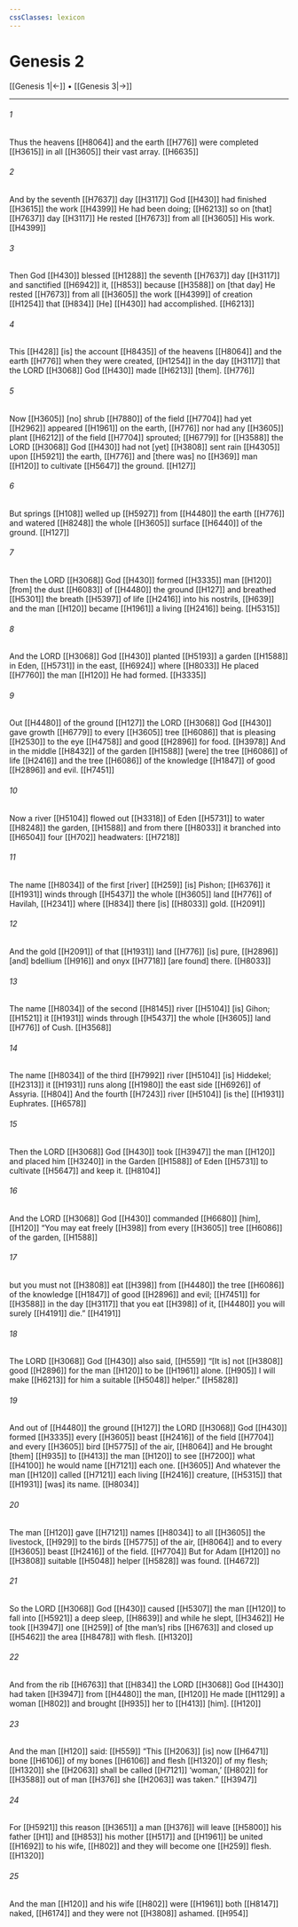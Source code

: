 ```yaml
---
cssClasses: lexicon
---
```


# Genesis 2

[[Genesis 1|←]] • [[Genesis 3|→]]

---

###### 1
Thus the heavens [[H8064]] and the earth [[H776]] were completed [[H3615]] in all [[H3605]] their vast array. [[H6635]]

###### 2
And by the seventh [[H7637]] day [[H3117]] God [[H430]] had finished [[H3615]] the work [[H4399]] He had been doing; [[H6213]] so on [that] [[H7637]] day [[H3117]] He rested [[H7673]] from all [[H3605]] His work. [[H4399]]

###### 3
Then God [[H430]] blessed [[H1288]] the seventh [[H7637]] day [[H3117]] and sanctified [[H6942]] it, [[H853]] because [[H3588]] on [that day]  He rested [[H7673]] from all [[H3605]] the work [[H4399]] of creation [[H1254]] that [[H834]] [He] [[H430]] had accomplished. [[H6213]]

###### 4
This [[H428]] [is] the account [[H8435]] of the heavens [[H8064]] and the earth [[H776]] when they were created, [[H1254]] in the day [[H3117]] that the LORD [[H3068]] God [[H430]] made [[H6213]] [them]. [[H776]]

###### 5
Now [[H3605]] [no] shrub [[H7880]] of the field [[H7704]] had yet [[H2962]] appeared [[H1961]] on the earth, [[H776]] nor had any [[H3605]] plant [[H6212]] of the field [[H7704]] sprouted; [[H6779]] for [[H3588]] the LORD [[H3068]] God [[H430]] had not [yet] [[H3808]] sent rain [[H4305]] upon [[H5921]] the earth, [[H776]] and [there was] no [[H369]] man [[H120]] to cultivate [[H5647]] the ground. [[H127]]

###### 6
But springs [[H108]] welled up [[H5927]] from [[H4480]] the earth [[H776]] and watered [[H8248]] the whole [[H3605]] surface [[H6440]] of the ground. [[H127]]

###### 7
Then the LORD [[H3068]] God [[H430]] formed [[H3335]] man [[H120]] [from] the dust [[H6083]] of [[H4480]] the ground [[H127]] and breathed [[H5301]] the breath [[H5397]] of life [[H2416]] into his nostrils, [[H639]] and the man [[H120]] became [[H1961]] a living [[H2416]] being. [[H5315]]

###### 8
And the LORD [[H3068]] God [[H430]] planted [[H5193]] a garden [[H1588]] in Eden, [[H5731]] in the east, [[H6924]] where [[H8033]] He placed [[H7760]] the man [[H120]] He had formed. [[H3335]]

###### 9
Out [[H4480]] of the ground [[H127]] the LORD [[H3068]] God [[H430]] gave growth [[H6779]] to every [[H3605]] tree [[H6086]] that is pleasing [[H2530]] to the eye [[H4758]] and good [[H2896]] for food. [[H3978]] And in the middle [[H8432]] of the garden [[H1588]] [were] the tree [[H6086]] of life [[H2416]] and the tree [[H6086]] of the knowledge [[H1847]] of good [[H2896]] and evil. [[H7451]]

###### 10
Now a river [[H5104]] flowed out [[H3318]] of Eden [[H5731]] to water [[H8248]] the garden, [[H1588]] and from there [[H8033]] it branched into [[H6504]] four [[H702]] headwaters: [[H7218]]

###### 11
The name [[H8034]] of the first [river] [[H259]] [is] Pishon; [[H6376]] it [[H1931]] winds through [[H5437]] the whole [[H3605]] land [[H776]] of Havilah, [[H2341]] where [[H834]] there [is] [[H8033]] gold. [[H2091]]

###### 12
And the gold [[H2091]] of that [[H1931]] land [[H776]] [is] pure, [[H2896]] [and] bdellium [[H916]] and onyx [[H7718]] [are found] there. [[H8033]]

###### 13
The name [[H8034]] of the second [[H8145]] river [[H5104]] [is] Gihon; [[H1521]] it [[H1931]] winds through [[H5437]] the whole [[H3605]] land [[H776]] of Cush. [[H3568]]

###### 14
The name [[H8034]] of the third [[H7992]] river [[H5104]] [is] Hiddekel; [[H2313]] it [[H1931]] runs along [[H1980]] the east side [[H6926]] of Assyria. [[H804]] And the fourth [[H7243]] river [[H5104]] [is the] [[H1931]] Euphrates. [[H6578]]

###### 15
Then the LORD [[H3068]] God [[H430]] took [[H3947]] the man [[H120]] and placed him [[H3240]] in the Garden [[H1588]] of Eden [[H5731]] to cultivate [[H5647]] and keep it. [[H8104]]

###### 16
And the LORD [[H3068]] God [[H430]] commanded [[H6680]] [him], [[H120]] “You may eat freely [[H398]] from every [[H3605]] tree [[H6086]] of the garden, [[H1588]]

###### 17
but you must not [[H3808]] eat [[H398]] from [[H4480]] the tree [[H6086]] of the knowledge [[H1847]] of good [[H2896]] and evil; [[H7451]] for [[H3588]] in the day [[H3117]] that you eat [[H398]] of it, [[H4480]] you will surely [[H4191]] die.” [[H4191]]

###### 18
The LORD [[H3068]] God [[H430]] also said, [[H559]] “[It is] not [[H3808]] good [[H2896]] for the man [[H120]] to be [[H1961]] alone. [[H905]] I will make [[H6213]] for him  a suitable [[H5048]] helper.” [[H5828]]

###### 19
And out of [[H4480]] the ground [[H127]] the LORD [[H3068]] God [[H430]] formed [[H3335]] every [[H3605]] beast [[H2416]] of the field [[H7704]] and every [[H3605]] bird [[H5775]] of the air, [[H8064]] and He brought [them] [[H935]] to [[H413]] the man [[H120]] to see [[H7200]] what [[H4100]] he would name [[H7121]] each one. [[H3605]] And whatever the man [[H120]] called [[H7121]] each living [[H2416]] creature, [[H5315]] that [[H1931]] [was] its name. [[H8034]]

###### 20
The man [[H120]] gave [[H7121]] names [[H8034]] to all [[H3605]] the livestock, [[H929]] to the birds [[H5775]] of the air, [[H8064]] and to every [[H3605]] beast [[H2416]] of the field. [[H7704]] But for Adam [[H120]] no [[H3808]] suitable [[H5048]] helper [[H5828]] was found. [[H4672]]

###### 21
So the LORD [[H3068]] God [[H430]] caused [[H5307]] the man [[H120]] to fall into [[H5921]] a deep sleep, [[H8639]] and while he slept, [[H3462]] He took [[H3947]] one [[H259]] of [the man’s] ribs [[H6763]] and closed up [[H5462]] the area [[H8478]] with flesh. [[H1320]]

###### 22
And from the rib [[H6763]] that [[H834]] the LORD [[H3068]] God [[H430]] had taken [[H3947]] from [[H4480]] the man, [[H120]] He made [[H1129]] a woman [[H802]] and brought [[H935]] her to [[H413]] [him]. [[H120]]

###### 23
And the man [[H120]] said: [[H559]] “This [[H2063]] [is] now [[H6471]] bone [[H6106]] of my bones [[H6106]] and flesh [[H1320]] of my flesh; [[H1320]] she [[H2063]] shall be called [[H7121]] ‘woman,’ [[H802]] for [[H3588]] out of man [[H376]] she [[H2063]] was taken.” [[H3947]]

###### 24
For [[H5921]] this reason [[H3651]] a man [[H376]] will leave [[H5800]] his father [[H1]] and [[H853]] his mother [[H517]] and [[H1961]] be united [[H1692]] to his wife, [[H802]] and they will become one [[H259]] flesh. [[H1320]]

###### 25
And the man [[H120]] and his wife [[H802]] were [[H1961]] both [[H8147]] naked, [[H6174]] and they were not [[H3808]] ashamed. [[H954]]

